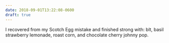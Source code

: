 ```yaml
---
date: 2018-09-01T13:22:08-0600
draft: true
---
```




I recovered from my Scotch Egg mistake and finished strong with: blt, basil strawberry lemonade, roast corn, and chocolate cherry johnny pop.




